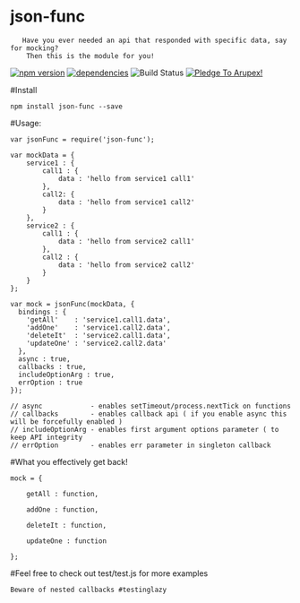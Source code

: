 # json-func
       Have you ever needed an api that responded with specific data, say for mocking?
        Then this is the module for you!

[![npm version](https://badge.fury.io/js/json-func.svg)](https://badge.fury.io/js/json-func) [![dependencies](https://david-dm.org/arupex/json-func.svg)](http://github.com/arupex/json-func) ![Build Status](https://api.travis-ci.org/arupex/json-func.svg?branch=master) <a href='https://pledgie.com/campaigns/31873'><img alt='Pledge To Arupex!' src='https://pledgie.com/campaigns/31873.png?skin_name=chrome' border='0' ></a>


#Install

    npm install json-func --save

#Usage:

    var jsonFunc = require('json-func');

    var mockData = {
        service1 : {
            call1 : {
                data : 'hello from service1 call1'
            },
            call2: {
                data : 'hello from service1 call2'
            }
        },
        service2 : {
            call1 : {
                data : 'hello from service2 call1'
            },
            call2 : {
                data : 'hello from service2 call2'
            }
        }
    };

    var mock = jsonFunc(mockData, {
      bindings : {
        'getAll'    : 'service1.call1.data',
        'addOne'    : 'service1.call2.data',
        'deleteIt'  : 'service2.call1.data',
        'updateOne' : 'service2.call2.data'
      },
      async : true,
      callbacks : true,
      includeOptionArg : true,
      errOption : true
    });

    // async            - enables setTimeout/process.nextTick on functions
    // callbacks        - enables callback api ( if you enable async this will be forcefully enabled )
    // includeOptionArg - enables first argument options parameter ( to keep API integrity
    // errOption        - enables err parameter in singleton callback

#What you effectively get back!

    mock = {

        getAll : function,

        addOne : function,

        deleteIt : function,

        updateOne : function

    };

#Feel free to check out test/test.js for more examples

    Beware of nested callbacks #testinglazy